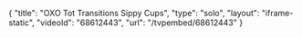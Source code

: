 {
    "title": "OXO Tot Transitions Sippy Cups",
    "type": "solo",
    "layout": "iframe-static",
    "videoId": "68612443",
    "url": "\/tvpembed\/68612443"
}